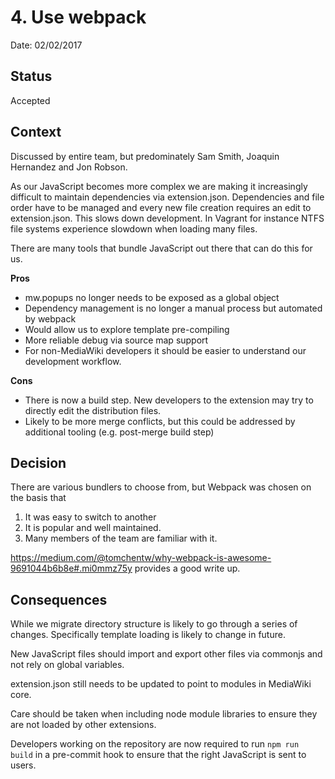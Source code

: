 # 4. Use webpack

Date: 02/02/2017

## Status

Accepted

## Context

Discussed by entire team, but predominately Sam Smith, Joaquin Hernandez and
Jon Robson.

As our JavaScript becomes more complex we are making it increasingly difficult
to maintain dependencies via extension.json. Dependencies and file order have
to be managed and every new file creation requires an edit to extension.json.
This slows down development. In Vagrant for instance NTFS file systems
experience slowdown when loading many files.

There are many tools that bundle JavaScript out there that can do this for us.

**Pros**
* mw.popups no longer needs to be exposed as a global object
* Dependency management is no longer a manual process but automated by webpack
* Would allow us to explore template pre-compiling
* More reliable debug via source map support
* For non-MediaWiki developers it should be easier to understand our
development workflow.

**Cons**
* There is now a build step. New developers to the extension may try to
directly edit the distribution files.
* Likely to be more merge conflicts, but this could be addressed by additional
tooling (e.g. post-merge build step)

## Decision

There are various bundlers to choose from, but Webpack was chosen on the basis
that
1) It was easy to switch to another
2) It is popular and well maintained.
3) Many members of the team are familiar with it.

https://medium.com/@tomchentw/why-webpack-is-awesome-9691044b6b8e#.mi0mmz75y
provides a good write up.

## Consequences

While we migrate directory structure is likely to go through a series of
changes. Specifically template loading is likely to change in future.

New JavaScript files should import and export other files via commonjs and
not rely on global variables.

extension.json still needs to be updated to point to modules in MediaWiki
core.

Care should be taken when including node module libraries to ensure they
are not loaded by other extensions.

Developers working on the repository are now required to run `npm run build`
in a pre-commit hook to ensure that the right JavaScript is sent to users.

